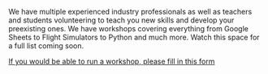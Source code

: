 We have multiple experienced industry professionals as well as teachers and students volunteering to teach you new skills and develop your preexisting ones. We have workshops covering everything from Google Sheets to Flight Simulators to Python and much more. Watch this space for a full list coming soon.

[If you would be able to run a workshop, please fill in this form](https://forms.gle/SaiEN6PNx2APfrVf7)
